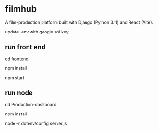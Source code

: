 # filmhub

A film-production platform built with Django (Python 3.11) and React (Vite).

update .env with google api key

## run front end
cd frontend

npm install

npm start

## run node

cd Production-dashboard

npm install 

node -r dotenv/config server.js
